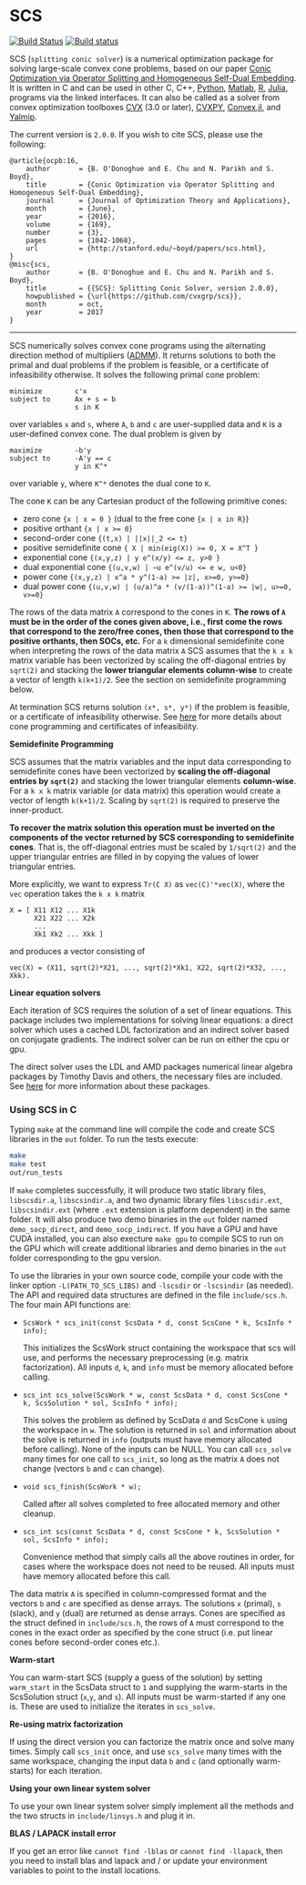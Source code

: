 SCS
====

[![Build Status](https://travis-ci.org/cvxgrp/scs.svg?branch=master)](https://travis-ci.org/cvxgrp/scs)
[![Build status](https://ci.appveyor.com/api/projects/status/4542u6kom5293qpm)](https://ci.appveyor.com/project/bodono/scs)

SCS (`splitting conic solver`) is a numerical optimization package for solving
large-scale convex cone problems, based on our paper [Conic Optimization via
Operator Splitting and Homogeneous Self-Dual
Embedding](http://www.stanford.edu/~boyd/papers/scs.html). It is written in C
and can be used in other C, C++,
[Python](https://github.com/bodono/scs-python),
[Matlab](https://github.com/bodono/scs-matlab),
[R](https://github.com/bodono/scs-r),
[Julia](https://github.com/JuliaOpt/SCS.jl), programs via the linked
interfaces. It can also be called as a solver from convex optimization
toolboxes [CVX](http://cvxr.com/cvx/) (3.0 or later),
[CVXPY](https://github.com/cvxgrp/cvxpy),
[Convex.jl](https://github.com/JuliaOpt/Convex.jl), and
[Yalmip](https://github.com/johanlofberg/YALMIP).

The current version is `2.0.0`. If you wish to cite SCS, please use the
following:
```
@article{ocpb:16,
    author       = {B. O'Donoghue and E. Chu and N. Parikh and S. Boyd},
    title        = {Conic Optimization via Operator Splitting and Homogeneous Self-Dual Embedding},
    journal      = {Journal of Optimization Theory and Applications},
    month        = {June},
    year         = {2016},
    volume       = {169},
    number       = {3},
    pages        = {1042-1068},
    url          = {http://stanford.edu/~boyd/papers/scs.html},
}
@misc{scs,
    author       = {B. O'Donoghue and E. Chu and N. Parikh and S. Boyd},
    title        = {{SCS}: Splitting Conic Solver, version 2.0.0},
    howpublished = {\url{https://github.com/cvxgrp/scs}},
    month        = oct,
    year         = 2017
}
```

----
SCS numerically solves convex cone programs using the alternating direction
method of multipliers
([ADMM](http://web.stanford.edu/~boyd/papers/admm_distr_stats.html)).  It
returns solutions to both the primal and dual problems if the problem is
feasible, or a certificate of infeasibility otherwise. It solves the following
primal cone problem:

```
minimize        c'x
subject to      Ax + s = b
                s in K
```
over variables `x` and `s`, where `A`, `b` and `c` are user-supplied data and
`K` is a user-defined convex cone.  The dual problem is given by
```
maximize        -b'y
subject to      -A'y == c
                y in K^*
```
over variable `y`, where `K^*` denotes the dual cone to `K`.

The cone `K` can be any Cartesian product of the following primitive cones:
+ zero cone `{x | x = 0 }` (dual to the free cone `{x | x in R}`)
+ positive orthant `{x | x >= 0}`
+ second-order cone `{(t,x) | ||x||_2 <= t}`
+ positive semidefinite cone `{ X | min(eig(X)) >= 0, X = X^T }`
+ exponential cone `{(x,y,z) | y e^(x/y) <= z, y>0 }`
+ dual exponential cone `{(u,v,w) | −u e^(v/u) <= e w, u<0}`
+ power cone `{(x,y,z) | x^a * y^(1-a) >= |z|, x>=0, y>=0}`
+ dual power cone `{(u,v,w) | (u/a)^a * (v/(1-a))^(1-a) >= |w|, u>=0, v>=0}`

The rows of the data matrix `A` correspond to the cones in `K`.  **The rows of
`A` must be in the order of the cones given above, i.e., first come the rows
that correspond to the zero/free cones, then those that correspond to the
positive orthants, then SOCs, etc.** For a `k` dimensional semidefinite cone
when interpreting the rows of the data matrix `A` SCS assumes that the `k x k`
matrix variable has been vectorized by scaling the off-diagonal entries by
`sqrt(2)` and stacking the **lower triangular elements column-wise** to create a
vector of length `k(k+1)/2`. See the section on semidefinite programming below.

At termination SCS returns solution `(x*, s*, y*)` if the problem is feasible,
or a certificate of infeasibility otherwise. See
[here](http://web.stanford.edu/~boyd/cvxbook/) for more details about
cone programming and certificates of infeasibility.

**Semidefinite Programming**

SCS assumes that the matrix variables and the input data corresponding to
semidefinite cones have been vectorized by **scaling the off-diagonal entries by
`sqrt(2)`** and stacking the lower triangular elements **column-wise**. For a `k
x k` matrix variable (or data matrix) this operation would create a vector of
length `k(k+1)/2`. Scaling by `sqrt(2)` is required to preserve the
inner-product.

**To recover the matrix solution this operation must be inverted on the
components of the vector returned by SCS corresponding to semidefinite cones**.
That is, the off-diagonal entries must be scaled by `1/sqrt(2)` and the upper
triangular entries are filled in by copying the values of lower triangular
entries.

More explicitly, we want to express
`Tr(C X)` as `vec(C)'*vec(X)`, where the `vec` operation takes the `k x k` matrix
```
X = [ X11 X12 ... X1k
      X21 X22 ... X2k
      ...
      Xk1 Xk2 ... Xkk ]
```
and produces a vector consisting of
```
vec(X) = (X11, sqrt(2)*X21, ..., sqrt(2)*Xk1, X22, sqrt(2)*X32, ..., Xkk).
```

**Linear equation solvers**

Each iteration of SCS requires the solution of a set of linear equations.  This
package includes two implementations for solving linear equations: a direct
solver which uses a cached LDL factorization and an indirect solver based on
conjugate gradients. The indirect solver can be run on either the cpu or
gpu.

The direct solver uses the LDL and AMD packages numerical linear
algebra packages by Timothy Davis and others, the necessary files are included.
See [here](http://www.cise.ufl.edu/research/sparse/) for more information about
these packages.

### Using SCS in C
Typing `make` at the command line will compile the code and create SCS libraries
in the `out` folder. To run the tests execute:
```sh
make
make test
out/run_tests
```

If `make` completes successfully, it will produce two static library files,
`libscsdir.a`, `libscsindir.a`, and two dynamic library files `libscsdir.ext`,
`libscsindir.ext` (where `.ext` extension is platform dependent) in the same
folder. It will also produce two demo binaries in the `out` folder named
`demo_socp_direct`, and `demo_socp_indirect`. If you have a GPU and have CUDA
installed, you can also execture `make gpu` to compile SCS to run on the GPU
which will create additional libraries and demo binaries in the `out` folder
corresponding to the gpu version.

To use the libraries in your own source code, compile your code with the linker
option `-L(PATH_TO_SCS_LIBS)` and `-lscsdir` or `-lscsindir` (as needed).  The
API and required data structures are defined in the file `include/scs.h`.  The
four main API functions are:

* `ScsWork * scs_init(const ScsData * d, const ScsCone * k, ScsInfo * info);`

    This initializes the ScsWork struct containing the workspace that scs will
    use, and performs the necessary preprocessing (e.g. matrix factorization).
    All inputs `d`, `k`, and `info` must be memory allocated before calling.

* `scs_int scs_solve(ScsWork * w, const ScsData * d, const ScsCone * k, ScsSolution * sol, ScsInfo * info);`

    This solves the problem as defined by ScsData `d` and ScsCone `k` using the
    workspace in `w`. The solution is returned in `sol` and information about
    the solve is returned in `info` (outputs must have memory allocated before
    calling).  None of the inputs can be NULL. You can call `scs_solve` many
    times for one call to `scs_init`, so long as the matrix `A` does not change
    (vectors `b` and `c` can change).

* `void scs_finish(ScsWork * w);`

    Called after all solves completed to free allocated memory and other
    cleanup.

* `scs_int scs(const ScsData * d, const ScsCone * k, ScsSolution * sol, ScsInfo * info);`

    Convenience method that simply calls all the above routines in order, for
    cases where the workspace does not need to be reused. All inputs must have
    memory allocated before this call.

The data matrix `A` is specified in column-compressed format and the vectors `b`
and `c` are specified as dense arrays. The solutions `x` (primal), `s` (slack),
and `y` (dual) are returned as dense arrays. Cones are specified as the struct
defined in `include/scs.h`, the rows of `A` must correspond to the cones in the
exact order as specified by the cone struct (i.e. put linear cones before
second-order cones etc.).

**Warm-start**

You can warm-start SCS (supply a guess of the solution) by setting `warm_start`
in the ScsData struct to `1` and supplying the warm-starts in the ScsSolution
struct (`x`,`y`, and `s`). All inputs must be warm-started if any one is. These
are used to initialize the iterates in `scs_solve`.

**Re-using matrix factorization**

If using the direct version you can factorize the matrix once and solve many
times. Simply call `scs_init` once, and use `scs_solve` many times with the same
workspace, changing the input data `b` and `c` (and optionally warm-starts) for
each iteration.

**Using your own linear system solver**

To use your own linear system solver simply implement all the methods and the
two structs in `include/linsys.h` and plug it in.

**BLAS / LAPACK install error**

If you get an error like `cannot find -lblas` or `cannot find -llapack`, then
you need to install blas and lapack and / or update your environment variables
to point to the install locations.
